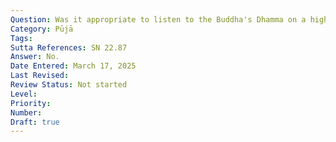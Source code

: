 ```yaml
---
Question: Was it appropriate to listen to the Buddha's Dhamma on a high seat?
Category: Pūjā
Tags:
Sutta References: SN 22.87
Answer: No.
Date Entered: March 17, 2025
Last Revised:
Review Status: Not started
Level: 
Priority: 
Number: 
Draft: true
---
```

